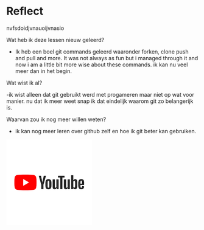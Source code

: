 # Reflect
nvfsdoidjvnauoijvnasio

Wat heb ik deze lessen nieuw geleerd?

- Ik heb een boel git commands geleerd waaronder forken, clone push and pull and more. It was not always as fun but i managed through it and now i am a little bit more wise about these commands. ik kan nu veel meer dan in het begin. 

Wat wist ik al?

-ik wist alleen dat git gebruikt werd met progameren maar niet op wat voor manier. nu dat ik meer weet snap ik dat eindelijk waarom git zo belangerijk is. 

Waarvan zou ik nog meer willen weten?

- ik kan nog meer leren over github zelf en hoe ik git beter kan gebruiken.

![](Reflections.png)


